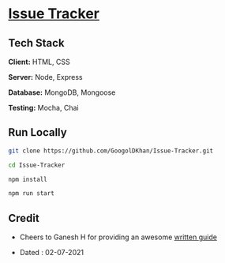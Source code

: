 # [Issue Tracker](https://www.freecodecamp.org/learn/quality-assurance/quality-assurance-projects/issue-tracker)

## Tech Stack

**Client:** HTML, CSS

**Server:** Node, Express

**Database:** MongoDB, Mongoose

**Testing:** Mocha, Chai

## Run Locally

```bash
git clone https://github.com/GoogolDKhan/Issue-Tracker.git

cd Issue-Tracker

npm install

npm run start
```

## Credit

- Cheers to Ganesh H for providing an awesome [written guide](https://www.notion.so/Issue-Tracker-fc642bfab7144f5d9bfbd030195a0e60)

- Dated : 02-07-2021